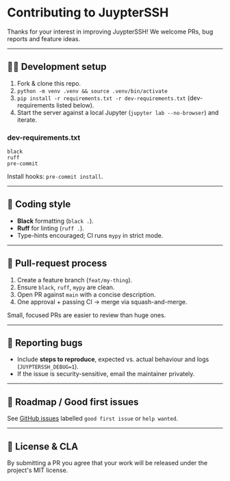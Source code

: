 # Contributing to JuypterSSH

Thanks for your interest in improving JuypterSSH!  We welcome PRs, bug reports and feature ideas.

---

## 🧑‍💻  Development setup
1. Fork & clone this repo.  
2. `python -m venv .venv && source .venv/bin/activate`  
3. `pip install -r requirements.txt -r dev-requirements.txt` (dev-requirements listed below).
4. Start the server against a local Jupyter (`jupyter lab --no-browser`) and iterate.

### dev-requirements.txt
```
black
ruff
pre-commit
```
Install hooks: `pre-commit install`.

---

## 📐  Coding style
* **Black** formatting (`black .`).  
* **Ruff** for linting (`ruff .`).  
* Type-hints encouraged; CI runs `mypy` in strict mode.

---

## 🔀  Pull-request process
1. Create a feature branch (`feat/my-thing`).
2. Ensure `black`, `ruff`, `mypy` are clean.
3. Open PR against `main` with a concise description.
4. One approval + passing CI → merge via squash-and-merge.

Small, focused PRs are easier to review than huge ones.

---

## 🐞  Reporting bugs
* Include **steps to reproduce**, expected vs. actual behaviour and logs (`JUYPTERSSH_DEBUG=1`).
* If the issue is security-sensitive, email the maintainer privately.

---

## 🎯  Roadmap / Good first issues
See [GitHub issues](../../issues) labelled `good first issue` or `help wanted`.

---

## 📜  License & CLA
By submitting a PR you agree that your work will be released under the project's MIT license. 
